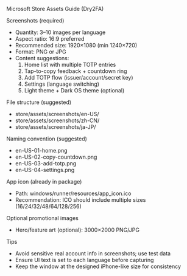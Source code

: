 Microsoft Store Assets Guide (Dry2FA)

Screenshots (required)
- Quantity: 3–10 images per language
- Aspect ratio: 16:9 preferred
- Recommended size: 1920×1080 (min 1240×720)
- Format: PNG or JPG
- Content suggestions:
  1) Home list with multiple TOTP entries
  2) Tap-to-copy feedback + countdown ring
  3) Add TOTP flow (issuer/account/secret key)
  4) Settings (language switching)
  5) Light theme + Dark OS theme (optional)

File structure (suggested)
- store/assets/screenshots/en-US/
- store/assets/screenshots/zh-CN/
- store/assets/screenshots/ja-JP/

Naming convention (suggested)
- en-US-01-home.png
- en-US-02-copy-countdown.png
- en-US-03-add-totp.png
- en-US-04-settings.png

App icon (already in package)
- Path: windows/runner/resources/app_icon.ico
- Recommendation: ICO should include multiple sizes (16/24/32/48/64/128/256)

Optional promotional images
- Hero/feature art (optional): 3000×2000 PNG/JPG

Tips
- Avoid sensitive real account info in screenshots; use test data
- Ensure UI text is set to each language before capturing
- Keep the window at the designed iPhone-like size for consistency
